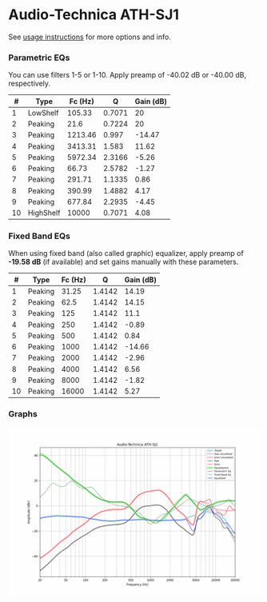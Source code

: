 # Audio-Technica ATH-SJ1
See [usage instructions](https://github.com/jaakkopasanen/AutoEq#usage) for more options and info.

### Parametric EQs
You can use filters 1-5 or 1-10. Apply preamp of -40.02 dB or -40.00 dB, respectively.

|   # | Type      |   Fc (Hz) |      Q |   Gain (dB) |
|-----|-----------|-----------|--------|-------------|
|   1 | LowShelf  |    105.33 | 0.7071 |       20    |
|   2 | Peaking   |     21.6  | 0.7224 |       20    |
|   3 | Peaking   |   1213.46 | 0.997  |      -14.47 |
|   4 | Peaking   |   3413.31 | 1.583  |       11.62 |
|   5 | Peaking   |   5972.34 | 2.3166 |       -5.26 |
|   6 | Peaking   |     66.73 | 2.5782 |       -1.27 |
|   7 | Peaking   |    291.71 | 1.1335 |        0.86 |
|   8 | Peaking   |    390.99 | 1.4882 |        4.17 |
|   9 | Peaking   |    677.84 | 2.2935 |       -4.45 |
|  10 | HighShelf |  10000    | 0.7071 |        4.08 |

### Fixed Band EQs
When using fixed band (also called graphic) equalizer, apply preamp of **-19.58 dB** (if available) and set gains manually with these parameters.

|   # | Type    |   Fc (Hz) |      Q |   Gain (dB) |
|-----|---------|-----------|--------|-------------|
|   1 | Peaking |     31.25 | 1.4142 |       14.19 |
|   2 | Peaking |     62.5  | 1.4142 |       14.15 |
|   3 | Peaking |    125    | 1.4142 |       11.1  |
|   4 | Peaking |    250    | 1.4142 |       -0.89 |
|   5 | Peaking |    500    | 1.4142 |        0.84 |
|   6 | Peaking |   1000    | 1.4142 |      -14.66 |
|   7 | Peaking |   2000    | 1.4142 |       -2.96 |
|   8 | Peaking |   4000    | 1.4142 |        6.56 |
|   9 | Peaking |   8000    | 1.4142 |       -1.82 |
|  10 | Peaking |  16000    | 1.4142 |        5.27 |

### Graphs
![](./Audio-Technica%20ATH-SJ1.png)
